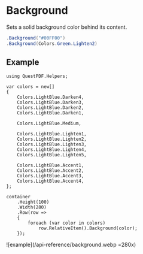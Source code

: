 # Background

Sets a solid background color behind its content.

```c#
.Background("#00FF00")
.Background(Colors.Green.Lighten2)
```

<!--@include: tip-color.md-->


## Example

```c#{30}
using QuestPDF.Helpers;

var colors = new[]
{
    Colors.LightBlue.Darken4,
    Colors.LightBlue.Darken3,
    Colors.LightBlue.Darken2,
    Colors.LightBlue.Darken1,

    Colors.LightBlue.Medium,

    Colors.LightBlue.Lighten1,
    Colors.LightBlue.Lighten2,
    Colors.LightBlue.Lighten3,
    Colors.LightBlue.Lighten4,
    Colors.LightBlue.Lighten5,

    Colors.LightBlue.Accent1,
    Colors.LightBlue.Accent2,
    Colors.LightBlue.Accent3,
    Colors.LightBlue.Accent4,
};

container
    .Height(100)
    .Width(280)
    .Row(row =>
    {
        foreach (var color in colors)
            row.RelativeItem().Background(color);
    });
```

![example](/api-reference/background.webp =280x)
